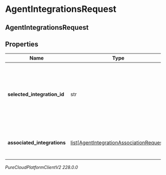# AgentIntegrationsRequest

## AgentIntegrationsRequest

## Properties

|Name | Type | Description | Notes|
|------------ | ------------- | ------------- | -------------|
| **selected_integration_id** | str | The ID of the integration selected for the agent. If not set, no integration will be used for the agent | [optional] |
| **associated_integrations** | [list[AgentIntegrationAssociationRequest]](AgentIntegrationAssociationRequest) | The list of integrations associated with the agent | |



_PureCloudPlatformClientV2 228.0.0_
